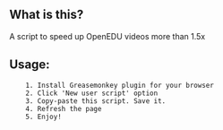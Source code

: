 ## What is this?
A script to speed up OpenEDU videos more than 1.5x

## Usage:
 		1. Install Greasemonkey plugin for your browser
		2. Click 'New user script' option
		3. Copy-paste this script. Save it.
		4. Refresh the page
		5. Enjoy!
